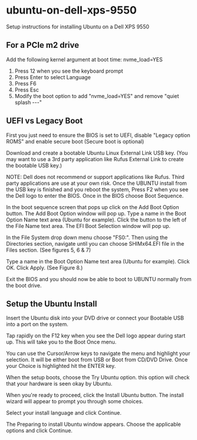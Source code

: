 # ubuntu-on-dell-xps-9550
Setup instructions for installing Ubuntu on a Dell XPS 9550

## For a PCIe m2 drive

Add the following kernel argument at boot time:
nvme_load=YES

1. Press 12 when you see the keyboard prompt
1. Press Enter to select Language
1. Press F6
1. Press Esc
1. Modify the boot option to add "nvme_load=YES" and remove "quiet splash ---"

## UEFI vs Legacy Boot

First you just need to ensure the BIOS is set to UEFI, disable "Legacy option ROMS" and enable secure boot (Secure boot is optional)

Download and create a bootable Ubuntu Linux External Link USB key. (You may want to use a 3rd party application like Rufus External Link to create the bootable USB key.)

NOTE: Dell does not recommend or support applications like Rufus. Third party applications are use at your own risk.
Once the UBUNTU install from the USB key is finished and you reboot the system, Press F2 when you see the Dell logo to enter the BIOS. Once in the BIOS choose Boot Sequence.

In the boot sequence screen that pops up click on the Add Boot Option button. The Add Boot Option window will pop up. Type a name in the Boot Option Name text area (Ubuntu for example). Click the button to the left of the File Name text area. The EFI Boot Selection window will pop up. 

In the File System drop down menu choose "FS0:". Then using the Directories section, navigate until you can choose SHIMx64.EFI file in the Files section. (See figures 5, 6 & 7)

Type a name in the Boot Option Name text area (Ubuntu for example). Click OK. Click Apply. (See Figure 8.)

Exit the BIOS and you should now be able to boot to UBUNTU normally from the boot drive.

##  Setup the Ubuntu Install

Insert the Ubuntu disk into your DVD drive or connect your Bootable USB into a port on the system.

Tap rapidly on the F12 key when you see the Dell logo appear during start up. This will take you to the Boot Once menu.

You can use the Cursor/Arrow keys to navigate the menu and highlight your selection. It will be either boot from USB or Boot from CD/DVD Drive. Once your Choice is highlighted hit the ENTER key.

When the setup boots, choose the Try Ubuntu option. this option will check that your hardware is seen okay by Ubuntu.

When you're ready to proceed, click the Install Ubuntu button. The install wizard will appear to prompt you through some choices.

Select your install language and click Continue.

The Preparing to install Ubuntu window appears. Choose the applicable options and click Continue.

